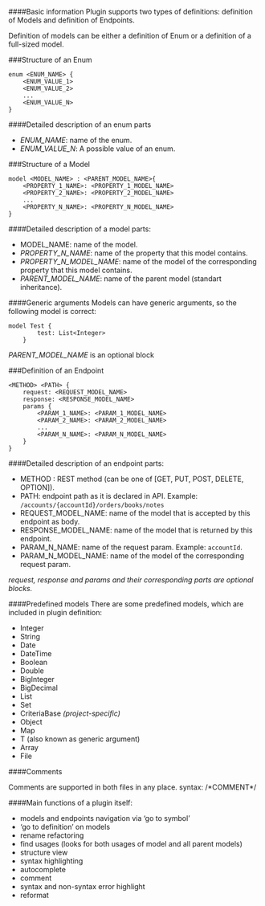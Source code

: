 ####Basic information
Plugin supports two types of definitions: definition of Models and definition of Endpoints.

Definition of models can be either a definition of Enum or a definition of a full-sized model.

###Structure of an Enum

```
enum <ENUM_NAME> {
    <ENUM_VALUE_1>
    <ENUM_VALUE_2>
    ...
    <ENUM_VALUE_N>
}
```

####Detailed description of an enum parts
* *ENUM_NAME*: name of the enum.
* *ENUM_VALUE_N*: A possible value of an enum.

###Structure of a Model

```
model <MODEL_NAME> : <PARENT_MODEL_NAME>{
    <PROPERTY_1_NAME>: <PROPERTY_1_MODEL_NAME>
    <PROPERTY_2_NAME>: <PROPERTY_2_MODEL_NAME>
    ...
    <PROPERTY_N_NAME>: <PROPERTY_N_MODEL_NAME>
}
```

####Detailed description of a model parts:
* MODEL_NAME: name of the model.
* *PROPERTY_N_NAME*: name of the property that this model contains.
* *PROPERTY_N_MODEL_NAME*: name of the model of the corresponding property that this model contains.
* *PARENT_MODEL_NAME*: name of the parent model (standart inheritance).

####Generic arguments
Models can have generic arguments, so the following model is correct:

```
model Test {
        test: List<Integer>
    }
```

*PARENT_MODEL_NAME* is an optional block



###Definition of an Endpoint

```
<METHOD> <PATH> {
    request: <REQUEST_MODEL_NAME>
    response: <RESPONSE_MODEL_NAME>
    params {
        <PARAM_1_NAME>: <PARAM_1_MODEL_NAME>
        <PARAM_2_NAME>: <PARAM_2_MODEL_NAME>
        ...
        <PARAM_N_NAME>: <PARAM_N_MODEL_NAME>
    }
}
```

####Detailed description of an endpoint parts:
* METHOD : REST method (can be one of [GET, PUT, POST, DELETE, OPTION]).
* PATH: endpoint path as it is declared in API. Example: `/accounts/{accountId}/orders/books/notes`
* REQUEST_MODEL_NAME: name of the model that is accepted by this endpoint as body.
* RESPONSE_MODEL_NAME: name of the model that is returned by this endpoint.
* PARAM_N_NAME: name of the request param. Example: `accountId`.
* PARAM_N_MODEL_NAME: name of the model of the corresponding request param.

*request, response and params and their corresponding parts are optional blocks.*

####Predefined models
There are some predefined models, which are included in plugin definition:
* Integer
* String
* Date
* DateTime
* Boolean
* Double
* BigInteger
* BigDecimal
* List
* Set
* CriteriaBase *(project-specific)*
* Object
* Map
* T (also known as generic argument)
* Array
* File


####Comments

Comments are supported in both files in any place. syntax: /\*COMMENT*/


####Main functions of a plugin itself:

* models and endpoints navigation via ‘go to symbol’
* ‘go to definition’ on models
* rename refactoring
* find usages (looks for both usages of model and all parent models)
* structure view
* syntax highlighting
* autocomplete
* comment
* syntax and non-syntax error highlight
* reformat